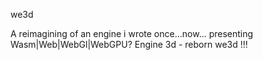 we3d

A reimagining of an engine i wrote once...now... presenting Wasm|Web|WebGl|WebGPU? Engine 3d - 
reborn we3d !!!
